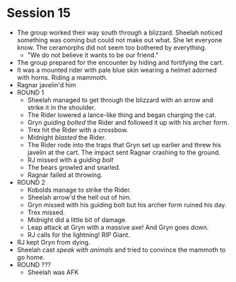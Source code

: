 # Session 15

* The group worked their way south through a blizzard. Sheelah noticed something was coming but could not make out what. She let everyone know. The ceramorphs did not seem too bothered by everything.
	* "We do not believe it wants to be our friend."
* The group prepared for the encounter by hiding and fortifying the cart.
* It was a mounted rider with pale blue skin wearing a helmet adorned with horns. Riding a mammoth.
* Ragnar javelin'd him
* ROUND 1
	* Sheelah managed to get through the blizzard with an arrow and strike it in the shoulder.
	* The Rider lowered a lance-like thing and began charging the cat.
	* Gryn _guiding bolted_ the Rider and followed it up with his archer form.
	* Trex hit the Rider with a crossbow.
	* Midnight _blasted_ the Rider.
	* The Rider rode into the traps that Gryn set up earlier and threw his javelin at the cart. The impact sent Ragnar crashing to the ground.
	* RJ missed with a _guiding bolt_
	* The bears growled and snarled.
	* Ragnar failed at throwing.
* ROUND 2
	* Kobolds manage to strike the Rider.
	* Sheelah arrow'd the hell out of him.
	* Gryn missed with his guiding bolt but his archer form ruined his day.
	* Trex missed.
	* Midnight did a little bit of damage.
	* Leap attack at Gryn with a massive axe! And Gryn goes down.
	* RJ calls for the lightning! RIP Giant.
* RJ kept Gryn from dying.
* Sheelah cast _speak with animals_ and tried to convince the mammoth to go home.
* ROUND ???
	* Sheelah was AFK
<!--stackedit_data:
eyJoaXN0b3J5IjpbLTE0NjYwNDMwNCwtMzMyODcyMTA0LDUwOD
EwMTQ4MywtMTU3NzUwMjg1NiwtMzg0MjA1NTkyLDUxNDAwNzA5
MiwxNzY3OTYxMDkyLC0xNTk3NTU4MDE4LDE3MTE5MzY3NjMsNz
c2Mzc4NDI4LC0yMDMwNjE0ODkxLDIwODMwODUxNTldfQ==
-->